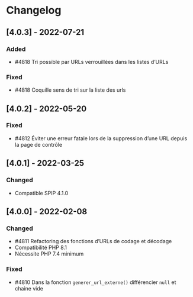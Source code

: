 # Changelog

## [4.0.3] - 2022-07-21

### Added

- #4818 Tri possible par URLs verrouillées dans les listes d’URLs

### Fixed

- #4818 Coquille sens de tri sur la liste des urls


## [4.0.2] - 2022-05-20

### Fixed

- #4812 Éviter une erreur fatale lors de la suppression d’une URL depuis la page de contrôle


## [4.0.1] - 2022-03-25

### Changed

- Compatible SPIP 4.1.0


## [4.0.0] - 2022-02-08

### Changed

- #4811 Refactoring des fonctions d’URLs de codage et décodage
- Compatibilité PHP 8.1
- Nécessite PHP 7.4 minimum

### Fixed

- #4810 Dans la fonction `generer_url_externe()` différencier `null` et chaine vide
